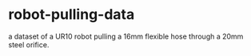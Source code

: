 # robot-pulling-data
a dataset of a UR10 robot pulling a 16mm flexible hose through a 20mm steel orifice.
